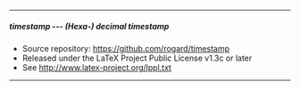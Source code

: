 -----------------------------------------------------------------
##### timestamp --- (Hexa-) decimal timestamp
- Source repository: https://github.com/rogard/timestamp
- Released under the LaTeX Project Public License v1.3c or later
- See http://www.latex-project.org/lppl.txt
-----------------------------------------------------------------

